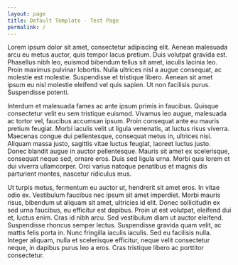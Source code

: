 ```yaml
---
layout: page
title: Default Template - Test Page
permalink: /
---
```


Lorem ipsum dolor sit amet, consectetur adipiscing elit. Aenean malesuada arcu eu metus auctor, quis tempor lacus pretium. Duis volutpat gravida est. Phasellus nibh leo, euismod bibendum tellus sit amet, iaculis lacinia leo. Proin maximus pulvinar lobortis. Nulla ultrices nisl a augue consequat, ac molestie est molestie. Suspendisse et tristique libero. Aenean sit amet ipsum eu nisl molestie eleifend vel quis sapien. Ut non facilisis purus. Suspendisse potenti.

Interdum et malesuada fames ac ante ipsum primis in faucibus. Quisque consectetur velit eu sem tristique euismod. Vivamus leo augue, malesuada ac tortor vel, faucibus accumsan ipsum. Proin consequat ante eu mauris pretium feugiat. Morbi iaculis velit ut ligula venenatis, at luctus risus viverra. Maecenas congue dui pellentesque, consequat metus in, ultrices nisi. Aliquam massa justo, sagittis vitae luctus feugiat, laoreet luctus justo. Donec blandit augue in auctor pellentesque. Mauris sit amet ex scelerisque, consequat neque sed, ornare eros. Duis sed ligula urna. Morbi quis lorem et dui viverra ullamcorper. Orci varius natoque penatibus et magnis dis parturient montes, nascetur ridiculus mus.

Ut turpis metus, fermentum eu auctor ut, hendrerit sit amet eros. In vitae odio ex. Vestibulum faucibus nec ipsum sit amet imperdiet. Morbi mauris risus, bibendum ut aliquam sit amet, ultricies id elit. Donec sollicitudin ex sed urna faucibus, eu efficitur est dapibus. Proin ut est volutpat, eleifend dui et, luctus enim. Cras id nibh arcu. Sed vestibulum diam ut auctor eleifend. Suspendisse rhoncus semper lectus. Suspendisse gravida quam velit, ac mattis felis porta in. Nunc fringilla iaculis iaculis. Sed eu facilisis nulla. Integer aliquam, nulla et scelerisque efficitur, neque velit consectetur neque, in dapibus purus leo a eros. Cras tristique libero ac porttitor consectetur.



